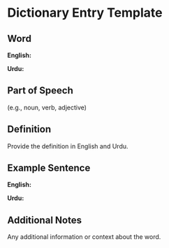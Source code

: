 # Dictionary Entry Template

## Word
**English:** 

**Urdu:** 

## Part of Speech
(e.g., noun, verb, adjective)

## Definition
Provide the definition in English and Urdu.

## Example Sentence
**English:** 

**Urdu:** 

## Additional Notes
Any additional information or context about the word.
